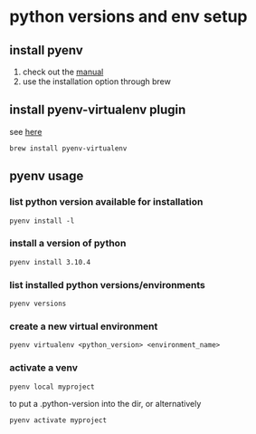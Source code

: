 # python versions and env setup
## install pyenv
1. check out the [manual](https://github.com/pyenv/pyenv?tab=readme-ov-file#unixmacos)
2. use the installation option through brew

## install pyenv-virtualenv plugin
see [here](https://github.com/pyenv/pyenv-virtualenv?tab=readme-ov-file#installing-with-homebrew-for-macos-users)
```
brew install pyenv-virtualenv
```

## pyenv usage
### list python version available for installation
```
pyenv install -l
```

### install a version of python
```
pyenv install 3.10.4
```

### list installed python versions/environments
```
pyenv versions
```

### create a new virtual environment
```
pyenv virtualenv <python_version> <environment_name>
```

### activate a venv
```
pyenv local myproject
```
to put a .python-version into the dir, or alternatively
```
pyenv activate myproject
```
